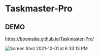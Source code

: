 # Taskmaster-Pro

## DEMO
https://boomajka.github.io/Taskmaster-Pro/

![Screen Shot 2021-12-01 at 6 33 13 PM](https://user-images.githubusercontent.com/80685266/144336271-4d68b479-1e48-45dd-86c3-459b3c0a564c.png)

